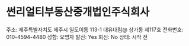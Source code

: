 # 썬리얼티부동산중개법인주식회사

주소: 제주특별자치도 제주시 일도이동 113-1 대유대림@ 상가동 제117호
전화번호: 010-4594-4480
성함: 오명자
발신: Yes
회신: No
상태: 시작 전